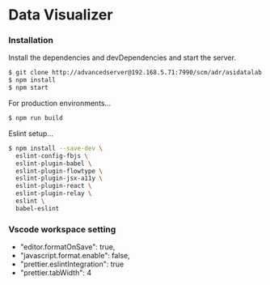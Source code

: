 # Data Visualizer

### Installation

Install the dependencies and devDependencies and start the server.

```sh
$ git clone http://advancedserver@192.168.5.71:7990/scm/adr/asidatalab.git
$ npm install
$ npm start
```

For production environments...

```sh
$ npm run build
```

Eslint setup...

```sh
$ npm install --save-dev \
  eslint-config-fbjs \
  eslint-plugin-babel \
  eslint-plugin-flowtype \
  eslint-plugin-jsx-a11y \
  eslint-plugin-react \
  eslint-plugin-relay \
  eslint \
  babel-eslint
```

### Vscode workspace setting

*   "editor.formatOnSave": true,
*   "javascript.format.enable": false,
*   "prettier.eslintIntegration": true
*   "prettier.tabWidth": 4

